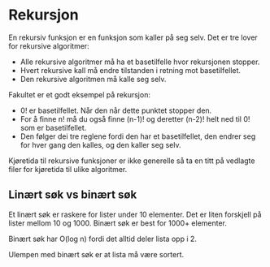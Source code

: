 # Rekursjon

En rekursiv funksjon er en funksjon som kaller på seg selv. Det er tre lover for rekursive algoritmer:
* Alle rekursive algoritmer må ha et basetilfelle hvor rekursjonen stopper.
* Hvert rekursive kall må endre tilstanden i retning mot basetilfellet.
* Den rekursive algoritmen må kalle seg selv.

Fakultet er et godt eksempel på rekursjon:
* 0! er basetilfellet. Når den når dette punktet stopper den.
* For å finne n! må du også finne (n-1)! og deretter (n-2)! helt ned til 0! som er basetilfellet.
* Den følger dei tre reglene fordi den har et basetilfellet, den endrer seg for hver gang den kalles, og den kaller seg selv.

Kjøretida til rekursive funksjoner er ikke generelle så ta en titt på vedlagte filer for kjøretida til ulike algoritmer.

## Linært søk vs binært søk
Et linært søk er raskere for lister under 10 elementer. Det er liten forskjell på lister mellom 10 og 1000. Binært søk er best for 1000+ elementer. 

Binært søk har O(log n) fordi det alltid deler lista opp i 2. 

Ulempen med binært søk er at lista må være sortert.